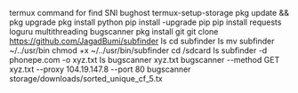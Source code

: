 termux command for find SNI bughost
termux-setup-storage
pkg update && pkg upgrade
pkg install python
pip install -upgrade pip
pip install requests loguru multithreading bugscanner
pkg install git
git clone https://github.com/JagadBumi/subfinder
Is
cd subfinder
Is
mv subfinder ~/../usr/bin
chmod +x ~/../usr/bin/subfinder
cd /sdcard
Is
subfinder -d phonepe.com -o xyz.txt
Is
bugscanner xyz.txt
bugscanner --method GET xyz.txt --proxy 104.19.147.8 --port 80
bugscanner storage/downloads/sorted_unique_cf_5.tx
